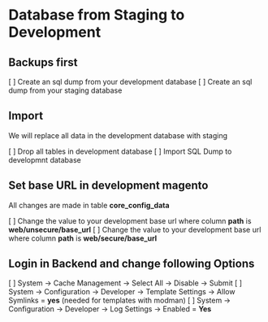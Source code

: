 # Database from Staging to Development

## Backups first

[ ] Create an sql dump from your development database
[ ] Create an sql dump from your staging database

## Import

We will replace all data in the development database with staging

[ ] Drop all tables in development database
[ ] Import SQL Dump to developmnt database

## Set base URL in development magento

All changes are made in table **core_config_data**

[ ] Change the value to your development base url where column **path** is **web/unsecure/base_url**
[ ] Change the value to your development base url where column **path** is **web/secure/base_url**

## Login in Backend and change following Options

[ ] System -> Cache Management -> Select All -> Disable -> Submit
[ ] System -> Configuration -> Developer -> Template Settings -> Allow Symlinks = **yes** (needed for templates with modman)
[ ] System -> Configuration -> Developer -> Log Settings -> Enabled = **Yes**